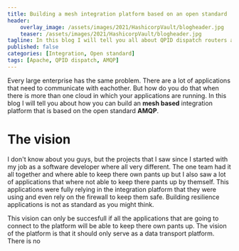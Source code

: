 ```yaml
---
title: Building a mesh integration platform based on an open standard
header:    
    overlay_image: /assets/images/2021/HashicorpVault/blogheader.jpg
    teaser: /assets/images/2021/HashicorpVault/blogheader.jpg
tagline: In this blog I will tell you all about QPID dispatch routers and how we build an integration platfrom based on it.
published: false
categories: [Integration, Open standard]
tags: [Apache, QPID dispatch, AMQP]
---
```


Every large enterprise has the same problem. There are a lot of applications that need to communicate with eachother. But how do you do that when there is more than one cloud in which your applications are running. In this blog I will tell you about how you can build an **mesh based** integration platform that is based on the open standard **AMQP**. 

# The vision
I don't know about you guys, but the projects that I saw since I started with my job as a software developer where all very different. The one team had it all together and where able to keep there own pants up but I also saw a lot of applications that where not able to keep there pants up by themself. This applications were fully relying in the integration platform that they were using and even rely on the firewall to keep them safe. Building resilience applications is not as standard as you might think. 





This vision can only be succesfull if all the applications that are going to connect to the platform will be able to keep there own pants up. The vision of the platform is that it should only serve as a data transport platform. There is no 

